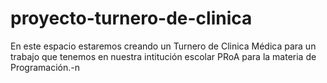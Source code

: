 # proyecto-turnero-de-clinica
En este espacio estaremos creando un Turnero de Clinica Médica para un trabajo que tenemos en nuestra intitución escolar PRoA para la materia de Programación.-n
